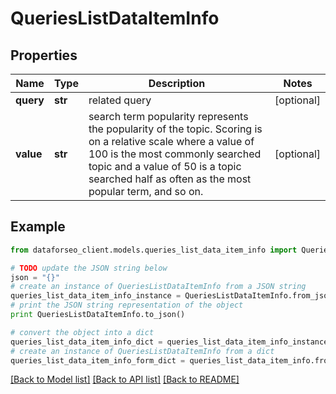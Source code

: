 # QueriesListDataItemInfo


## Properties

Name | Type | Description | Notes
------------ | ------------- | ------------- | -------------
**query** | **str** | related query | [optional] 
**value** | **str** | search term popularity represents the popularity of the topic. Scoring is on a relative scale where a value of 100 is the most commonly searched topic and a value of 50 is a topic searched half as often as the most popular term, and so on. | [optional] 

## Example

```python
from dataforseo_client.models.queries_list_data_item_info import QueriesListDataItemInfo

# TODO update the JSON string below
json = "{}"
# create an instance of QueriesListDataItemInfo from a JSON string
queries_list_data_item_info_instance = QueriesListDataItemInfo.from_json(json)
# print the JSON string representation of the object
print QueriesListDataItemInfo.to_json()

# convert the object into a dict
queries_list_data_item_info_dict = queries_list_data_item_info_instance.to_dict()
# create an instance of QueriesListDataItemInfo from a dict
queries_list_data_item_info_form_dict = queries_list_data_item_info.from_dict(queries_list_data_item_info_dict)
```
[[Back to Model list]](../README.md#documentation-for-models) [[Back to API list]](../README.md#documentation-for-api-endpoints) [[Back to README]](../README.md)


